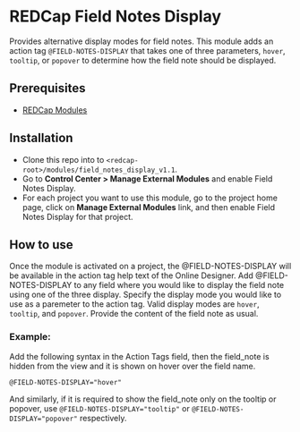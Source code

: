 # REDCap Field Notes Display
Provides alternative display modes for field notes. This module adds an action tag `@FIELD-NOTES-DISPLAY` that takes one of three parameters, `hover`, `tooltip`, or `popover` to determine how the field note should be displayed.

## Prerequisites
- [REDCap Modules](https://github.com/vanderbilt/redcap-external-modules)

## Installation
- Clone this repo into to `<redcap-root>/modules/field_notes_display_v1.1`.
- Go to **Control Center > Manage External Modules** and enable Field Notes Display.
- For each project you want to use this module, go to the project home page, click on **Manage External Modules** link, and then enable Field Notes Display for that project.


## How to use
Once the module is activated on a project, the @FIELD-NOTES-DISPLAY will be available in the action tag help text of the Online Designer. Add @FIELD-NOTES-DISPLAY to any field where you would like to display the field note using one of the three display.  Specify the display mode you would like to use as a paremeter to the action tag.  Valid display modes are `hover`, `tooltip`, and `popover`.  Provide the content of the field note as usual.


### Example:
Add the following syntax in the Action Tags field, then the field_note is hidden from the view and it is shown on hover over the field name.

`@FIELD-NOTES-DISPLAY="hover"`

And similarly, if it is required to show the field_note only on the tooltip or popover, use `@FIELD-NOTES-DISPLAY="tooltip"` or `@FIELD-NOTES-DISPLAY="popover"` respectively.
